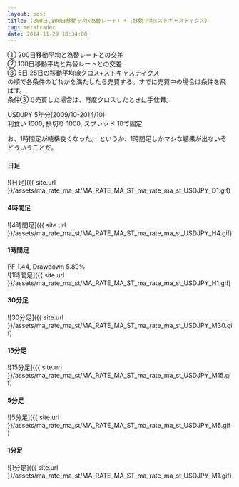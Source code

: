 ```yaml
---
layout: post
title: (200日,100日移動平均x為替レート) + (移動平均xストキャスティクス)
tag: metatrader
date: 2014-11-29 18:34:00
---
```


① 200日移動平均と為替レートとの交差  
② 100日移動平均と為替レートとの交差  
③ 5日,25日の移動平均線クロス+ストキャスティクス  
の順で各条件のどれかを満たしたら売買する。すでに売買中の場合は条件を飛ばす。  
条件③で売買した場合は、再度クロスしたときに手仕舞。  

USDJPY 5年分(2009/10-2014/10)  
利食い 1000, 損切り 1000, スプレッド 10で固定  

お、1時間足が結構良くなった。
というか、1時間足しかマシな結果が出ないぞどういうことだ。

#### 日足
![日足]({{ site.url }}/assets/ma_rate_ma_st/MA_RATE_MA_ST_ma_rate_ma_st_USDJPY_D1.gif)  
  
#### 4時間足
![4時間足]({{ site.url }}/assets/ma_rate_ma_st/MA_RATE_MA_ST_ma_rate_ma_st_USDJPY_H4.gif)  

#### 1時間足
PF 1.44, Drawdown 5.89%  
![1時間足]({{ site.url }}/assets/ma_rate_ma_st/MA_RATE_MA_ST_ma_rate_ma_st_USDJPY_H1.gif)  

#### 30分足
![30分足]({{ site.url }}/assets/ma_rate_ma_st/MA_RATE_MA_ST_ma_rate_ma_st_USDJPY_M30.gif)  

#### 15分足
![15分足]({{ site.url }}/assets/ma_rate_ma_st/MA_RATE_MA_ST_ma_rate_ma_st_USDJPY_M15.gif)  

#### 5分足
![5分足]({{ site.url }}/assets/ma_rate_ma_st/MA_RATE_MA_ST_ma_rate_ma_st_USDJPY_M5.gif)  

#### 1分足
![1分足]({{ site.url }}/assets/ma_rate_ma_st/MA_RATE_MA_ST_ma_rate_ma_st_USDJPY_M1.gif)  
